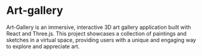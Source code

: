 # Art-gallery
Art-Gallery is an immersive, interactive 3D art gallery application built with React and Three.js. This project showcases a collection of paintings and sketches in a virtual space, providing users with a unique and engaging way to explore and appreciate art. 
